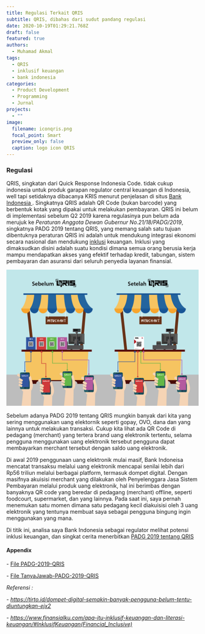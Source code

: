 ```yaml
---
title: Regulasi Terkait QRIS
subtitle: QRIS, dibahas dari sudut pandang regulasi
date: 2020-10-19T01:29:21.768Z
draft: false
featured: true
authors:
  - Muhamad Akmal
tags:
  - QRIS
  - inklusif keuangan
  - bank indonesia
categories:
  - Product Development
  - Programming
  - Jurnal
projects:
  - ""
image:
  filename: iconqris.png
  focal_point: Smart
  preview_only: false
  caption: logo icon QRIS
---
```

### Regulasi

QRIS, singkatan dari Quick Response Indonesia Code. tidak cukup indonesia untuk produk garapan regulator central keuangan di Indonesia, well tapi setidaknya dibacanya KRIS menurut penjelasan di situs [Bank Indonesia ](https://www.bi.go.id/id/sistem-pembayaran/QRIS/Contents/Default.aspx#). Singkatnya QRIS adalah QR Code (bukan barcode) yang berbentuk kotak yang dipakai untuk melakukan pembayaran. QRIS ini belum di implementasi sebelum Q2 2019 karena regulasinya pun belum ada merujuk ke *Peraturan Anggota Dewan Gubernur No.21/18/PADG/2019*, singkatnya PADG 2019 tentang QRIS, yang memang salah satu tujuan dibentuknya peraturan QRIS ini adalah untuk mendukung integrasi ekonomi secara nasional dan mendukung [inklusi](https://kbbi.kemdikbud.go.id/entri/inklusif) keuangan. Inklusi yang dimaksudkan disini adalah suatu kondisi dimana semua orang berusia kerja mampu mendapatkan akses yang efektif terhadap kredit, tabungan, sistem pembayaran dan asuransi dari seluruh penyedia layanan finansial. 

![sebelum dan sesudah adanya QRIS](qris-penerapan.jpg "QRIS Before After")

Sebelum adanya PADG 2019 tentang QRIS mungkin banyak dari kita yang sering menggunakan uang elektornik seperti gopay, OVO, dana dan yang lainnya untuk melakukan transaksi. Cukup kita lihat ada QR Code di pedagang (merchant) yang tertera brand uang elektronik tertentu, selama pengguna menggunakan uang elektronik tersebut pengguna dapat membayarkan merchant tersebut dengan saldo uang elektronik. 

Di awal 2019 penggunaan uang elektronik mulai masif, Bank Indoneisa mencatat transaksu melalui uang elektronik mencapai senilai lebih dari Rp56 triliun melalui berbagai platform, termasuk dompet digital. Dengan masifnya akuisisi merchant yang dilakukan oleh Penyelenggara Jasa Sistem Pembayaran melalui produk uang elektronik, hal ini berimbas dengan banyaknya QR code yang beredar di pedagang (merchant) offline, seperti foodcourt, supermarket, dan yang lainnya. Pada saat ini, saya pernah menemukan satu momen dimana satu pedagang kecil diakuisisi oleh 3 uang elektronik yang tentunya membuat saya sebagai pengguna bingung ingin menggunakan yang mana.

Di titik ini, analisa saya Bank Indonesia sebagai regulator melihat potensi inklusi keuangan, dan singkat cerita menerbitkan [PADG 2019 tentang QRIS](https://www.bi.go.id/id/peraturan/sistem-pembayaran/Pages/padg_211819.aspx)



#### Appendix

\- [File PADG-2019-QRIS](https://www.bi.go.id/id/peraturan/sistem-pembayaran/Documents/padg_211819.pdf)

\- [File TanyaJawab-PADG-2019-QRIS](https://www.bi.go.id/id/peraturan/sistem-pembayaran/Documents/faq_padg_211819.pdf)

*Referensi :*

*\- https://tirto.id/dompet-digital-semakin-banyak-pengguna-belum-tentu-diuntungkan-ejx2*

*\- https://www.finansialku.com/apa-itu-inklusif-keuangan-dan-literasi-keuangan/#InklusifKeuangan(Financial_Inclusive)*